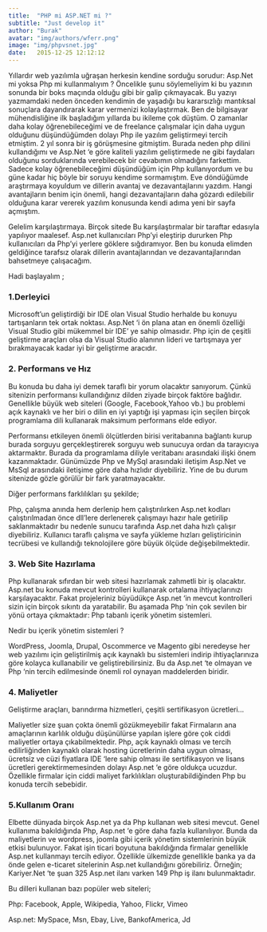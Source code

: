 ```yaml
---
title:  "PHP mi ASP.NET mi ?"
subtitle: "Just develop it"
author: "Burak"
avatar: "img/authors/wferr.png"
image: "img/phpvsnet.jpg"
date:   2015-12-25 12:12:12
---
```

Yıllardır web yazılımla uğraşan herkesin kendine sorduğu sorudur: Asp.Net mi yoksa Php mi kullanmalıyım ? Öncelikle şunu söylemeliyim ki bu yazının sonunda bir boks maçında olduğu gibi bir galip çıkmayacak. Bu yazıyı yazmamdaki neden önceden kendimin de yaşadığı bu kararsızlığı mantıksal sonuçlara dayandırarak karar vermenizi kolaylaştırmak. Ben de bilgisayar mühendisliğine ilk başladığım yıllarda bu ikileme çok düştüm. O zamanlar daha kolay öğrenebileceğimi ve de  freelance çalışmalar için daha uygun olduğunu düşündüğümden dolayı Php ile yazılım geliştirmeyi tercih etmiştim. 2 yıl sonra bir iş görüşmesine gitmiştim. Burada neden php dilini kullandığımı ve Asp.Net ‘e göre kaliteli yazılım geliştirmede ne gibi faydaları olduğunu sorduklarında verebilecek bir cevabımın olmadığını farkettim. Sadece kolay öğrenebileceğimi düşündüğüm için Php kullanıyordum ve bu güne kadar hiç böyle bir soruyu kendime sormamıştım. Eve döndüğümde araştırmaya koyuldum ve dillerin avantaj ve dezavantajlarını yazdım. Hangi avantajların benim için önemli, hangi dezavantajların daha gözardı edilebilir olduğuna karar vererek yazılım konusunda kendi adıma yeni bir sayfa açmıştım.

Gelelim karşılaştırmaya. Birçok sitede Bu karşılaştırmalar bir taraftar edasıyla yapılıyor maalesef. Asp.net kullanıcıları Php’yi eleştirip dururken Php kullanıcıları da Php’yi yerlere göklere sığdıramıyor. Ben bu konuda elimden geldiğince tarafsız olarak dillerin avantajlarından ve dezavantajlarından bahsetmeye çalışacağım.

Hadi başlayalım ;

### 1.Derleyici


Microsoft’un geliştirdiği bir IDE olan Visual Studio herhalde bu konuyu tartışanların tek ortak noktası. Asp.Net ‘i ön plana atan en önemli özelliği Visual Studio gibi mükemmel bir IDE’ ye sahip  olmasıdır. Php için de çeşitli geliştirme araçları olsa da Visual Studio alanının lideri ve tartışmaya yer bırakmayacak kadar iyi bir geliştirme aracıdır.

### 2. Performans ve Hız


Bu konuda bu daha iyi demek taraflı bir yorum olacaktır sanıyorum. Çünkü sitenizin performansı kullandığınız dilden ziyade birçok faktöre bağlıdır. Genellikle büyük web siteleri (Google, Facebook,Yahoo vb.) bu problemi açık kaynaklı ve her biri o dilin en iyi yaptığı işi yapması için seçilen birçok programlama dili kullanarak maksimum performans elde ediyor.

Performansı etkileyen önemli ölçütlerden birisi veritabanına bağlantı kurup burada sorguyu gerçekleştirerek sorguyu web sunucuya ordan da tarayıcıya aktarmaktır. Burada da programlama diliyle veritabanı arasındaki ilişki önem kazanmaktadır. Günümüzde Php ve MySql arasındaki iletişim Asp.Net ve MsSql arasındaki iletişime göre daha hızlıdır diyebiliriz. Yine de bu durum sitenizde gözle görülür bir fark yaratmayacaktır.

Diğer performans farklılıkları şu şekilde;

Php, çalışma  anında hem derlenip hem çalıştırılırken Asp.net kodları çalıştırılmadan önce dll’lere derlenerek çalışmayı hazır hale getirilip saklanmaktadır bu nedenle sunucu tarafında Asp.net daha hızlı çalışır diyebiliriz.
Kullanıcı taraflı çalışma ve sayfa yükleme hızları geliştiricinin  tecrübesi ve kullandığı teknolojilere göre büyük ölçüde değişebilmektedir.
 

### 3. Web Site Hazırlama


Php kullanarak sıfırdan bir web sitesi hazırlamak zahmetli bir iş olacaktır. Asp.net bu konuda mevcut kontrolleri kullanarak ortalama ihtiyaçlarınızı karşılayacaktır. Fakat projeleriniz büyüdükçe Asp.net ‘in  mevcut kontrolleri sizin için birçok sıkıntı da yaratabilir. Bu aşamada Php ‘nin çok sevilen bir yönü ortaya çıkmaktadır: Php tabanlı içerik yönetim sistemleri.

Nedir bu içerik yönetim sistemleri ?

WordPress, Joomla, Drupal, Oscommerce ve Magento gibi neredeyse her web yazılımı için geliştirilmiş açık kaynaklı bu sistemleri indirip ihtiyaçlarınıza göre kolayca kullanabilir ve geliştirebilirsiniz. Bu da Asp.net ‘te olmayan ve Php ‘nin tercih edilmesinde önemli rol oynayan maddelerden biridir.

### 4. Maliyetler


Geliştirme araçları, barındırma hizmetleri, çeşitli sertifikasyon ücretleri…

Maliyetler size şuan çokta önemli gözükmeyebilir fakat Firmaların ana amaçlarının karlılık olduğu düşünülürse yapılan işlere göre çok ciddi maliyetler ortaya çıkabilmektedir. Php, açık kaynaklı olması ve tercih edilirliğinden kaynaklı olarak hosting ücretlerinin daha uygun olması, ücretsiz ve cüzi fiyatlara IDE ‘lere sahip olması ile sertifikasyon ve lisans ücretleri gerektirmemesinden dolayı Asp.net ‘e göre oldukça ucuzdur. Özellikle firmalar için ciddi maliyet farklılıkları oluşturabildiğinden Php bu konuda tercih sebebidir.

### 5.Kullanım Oranı 


Elbette dünyada birçok Asp.net ya da Php kullanan web sitesi mevcut. Genel kullanıma bakıldığında Php, Asp.net ‘e göre daha fazla kullanılıyor. Bunda da maliyetlerin ve wordpress, joomla gibi içerik yönetim sistemlerinin büyük etkisi bulunuyor. Fakat işin ticari boyutuna bakıldığında firmalar genellikle Asp.net kullanmayı tercih ediyor. Özellikle ülkemizde genellikle banka ya da önde gelen e-ticaret sitelerinin Asp.net kullandığını görebiliriz.  Örneğin; Kariyer.Net ‘te şuan 325 Asp.net ilanı varken 149 Php iş ilanı bulunmaktadır.

Bu dilleri kullanan bazı popüler web siteleri;

Php:  Facebook, Apple, Wikipedia, Yahoo, Flickr, Vimeo

Asp.net: MySpace, Msn, Ebay, Live, BankofAmerica, Jd
